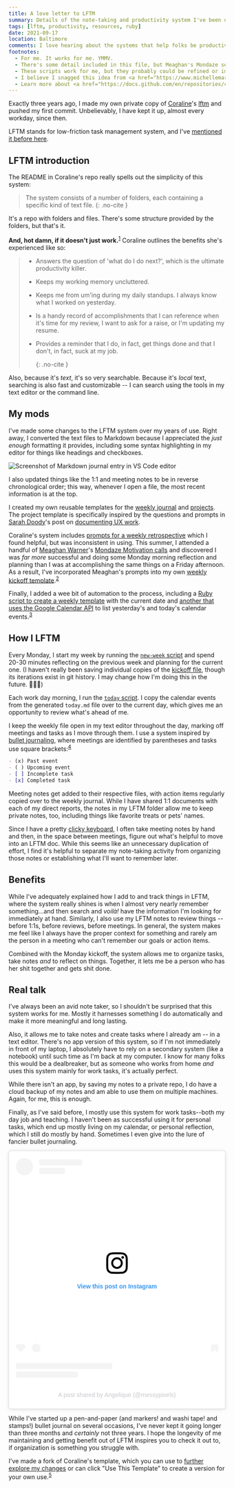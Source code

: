 ```yaml
---
title: A love letter to LFTM
summary: Details of the note-taking and productivity system I've been using for the last 3 years, including tweaks I've made along the way.
tags: [lftm, productivity, resources, ruby]
date: 2021-09-17
location: Baltimore
comments: I love hearing about the systems that help folks be productive and would be interested in any feedback about my changes to LFTM or my scripts.
footnotes:
  - For me. It works for me. YMMV.
  - There's some detail included in this file, but Meaghan's Mondaze sessions are free, and I really encourage you to check them out and <a href="https://www.meaghanwagner.com/work-with-me/">learn from her directly</a>!
  - These scripts work for me, but they probably could be refined or improved. Open to suggestions about this and happy to receive comments or PRs via <a href="https://github.com/angeliquejw/lftm-template">GitHub</a>.
  - I believe I snagged this idea from <a href="https://www.michellemartir.com/">Michelle</a> when we were iterating on our digital standups at Fractured Atlas.
  - Learn more about <a href="https://docs.github.com/en/repositories/creating-and-managing-repositories/creating-a-repository-from-a-template#about-repository-templates">GitHub repository templates</a>.
---
```


Exactly three years ago, I made my own private copy of [Coraline](https://twitter.com/coralineada/)'s [lftm](https://github.com/CoralineAda/lftm) and pushed my first commit. Unbelievably, I have kept it up, almost every workday, since then.

LFTM stands for low-friction task management system, and I've [mentioned it before here](/blog/2021/remote-lessons/).

## LFTM introduction

The README in Coraline's repo really spells out the simplicity of this system:

> The system consists of a number of folders, each containing a specific kind of text file. {: .no-cite }

It's a repo with folders and files. There's some structure provided by the folders, but that's it.

**And, hot damn, if it doesn't just work.**<sup id="return-fn1"><a href="#fn1">1</a></sup> Coraline outlines the benefits she's experienced like so:

> - Answers the question of 'what do I do next?', which is the ultimate productivity killer.
> - Keeps my working memory uncluttered.
> - Keeps me from um'ing during my daily standups. I always know what I worked on yesterday.
> - Is a handy record of accomplishments that I can reference when it's time for my review, I want to ask for a raise, or I'm updating my resume.
> - Provides a reminder that I do, in fact, get things done and that I don't, in fact, suck at my job.
>
>   {: .no-cite }

Also, because it's _text_, it's so very searchable. Because it's _local_ text, searching is also fast and customizable -- I can search using the tools in my text editor or the command line.

## My mods

I've made some changes to the LFTM system over my years of use. Right away, I converted the text files to Markdown because I appreciated the _just enough_ formatting it provides, including some syntax highlighting in my editor for things like headings and checkboxes.

![Screenshot of Markdown journal entry in VS Code editor](/assets/img/blog/2021/lftm-md.png)

I also updated things like the 1:1 and meeting notes to be in reverse chronological order; this way, whenever I open a file, the most recent information is at the top.

I created my own reusable templates for the [weekly journal](https://github.com/angeliquejw/lftm-template/blob/release/journal/00000000.md) and [projects](https://github.com/angeliquejw/lftm-template/tree/release/projects/_template). The project template is specifically inspired by the questions and prompts in [Sarah Doody](https://twitter.com/sarahdoody)'s post on [documenting UX work](https://www.invisionapp.com/inside-design/document-your-ux-work/).

Coraline's system includes [prompts for a weekly retrospective](https://github.com/CoralineAda/lftm/blob/release/journals/work/retrospectives.txt) which I found helpful, but was inconsistent in using. This summer, I attended a handful of [Meaghan Warner](https://www.meaghanwagner.com/about/)'s [Mondaze Motivation calls](https://www.meaghanwagner.com/work-with-me/) and discovered I was _far more_ successful and doing some Monday morning reflection and planning than I was at accomplishing the same things on a Friday afternoon. As a result, I've incorporated Meaghan's prompts into my own [weekly kickoff template](https://github.com/angeliquejw/lftm-template/blob/release/journal/week-kickoff.md).<sup id="return-fn2"><a href="#fn2">2</a></sup>

Finally, I added a wee bit of automation to the process, including a [Ruby script to create a weekly template](https://github.com/angeliquejw/lftm-template/blob/release/today-script/new-week.rb) with the current date and [another that uses the Google Calendar API](https://github.com/angeliquejw/lftm-template/blob/release/today-script/today.rb) to list yesterday's and today's calendar events.<sup id="return-fn3"><a href="#fn3">3</a></sup>

## How I LFTM

Every Monday, I start my week by running the [`new-week` script](https://github.com/angeliquejw/lftm-template/blob/release/today-script/new-week.rb) and spend 20-30 minutes reflecting on the previous week and planning for the current one. (I haven't really been saving individual copies of the [kickoff file](https://github.com/angeliquejw/lftm-template/blob/release/journal/week-kickoff.md), though its iterations exist in git history. I may change how I'm doing this in the future. 🤷🏻‍♀️)

Each work day morning, I run the [`today` script](https://github.com/angeliquejw/lftm-template/blob/release/today-script/today.rb). I copy the calendar events from the generated `today.md` file over to the current day, which gives me an opportunity to review what's ahead of me.

I keep the weekly file open in my text editor throughout the day, marking off meetings and tasks as I move through them. I use a system inspired by [bullet journaling](https://bulletjournal.com/pages/learn), where meetings are identified by parentheses and tasks use square brackets:<sup id="return-fn4"><a href="#fn4">4</a></sup>

```md
- (x) Past event
- ( ) Upcoming event
- [ ] Incomplete task
- [x] Completed task
```

Meeting notes get added to their respective files, with action items regularly copied over to the weekly journal. While I have shared 1:1 documents with each of my direct reports, the notes in my LFTM folder allow me to keep private notes, too, including things like favorite treats or pets' names.

Since I have a pretty [clicky keyboard](/uses/), I often take meeting notes by hand and then, in the space between meetings, figure out what's helpful to move into an LFTM doc. While this seems like an unnecessary duplication of effort, I find it's helpful to separate my note-taking activity from organizing those notes or establishing what I'll want to remember later.

## Benefits

While I've adequately explained how I add to and track things in LFTM, where the system really shines is when I almost very nearly remember something...and then search and _voilà!_ have the information I'm looking for immediately at hand. Similarly, I also use my LFTM notes to review things -- before 1:1s, before reviews, before meetings. In general, the system makes me feel like I always have the proper context for something and rarely am the person in a meeting who can't remember our goals or action items.

Combined with the Monday kickoff, the system allows me to organize tasks, take notes _and_ to reflect on things. Together, it lets me be a person who has her shit together and gets shit done.

## Real talk

I've always been an avid note taker, so I shouldn't be surprised that this system works for me. Mostly it harnesses something I do automatically and make it more meaningful and long lasting.

Also, it allows me to take notes and create tasks where I already am -- in a text editor. There's no app version of this system, so if I'm not immediately in front of my laptop, I absolutely have to rely on a secondary system (like a notebook) until such time as I'm back at my computer. I know for many folks this would be a dealbreaker, but as someone who works from home _and_ uses this system mainly for work tasks, it's actually perfect.

While there isn't an app, by saving my notes to a private repo, I do have a cloud backup of my notes and am able to use them on multiple machines. Again, for me, this is enough.

Finally, as I've said before, I mostly use this system for work tasks--both my day job and teaching. I haven't been as successful using it for personal tasks, which end up mostly living on my calendar, or personal reflection, which I still do mostly by hand. Sometimes I even give into the lure of fancier bullet journaling.

<div class="embed-container instagram">
  <blockquote class="instagram-media" data-instgrm-permalink="https://www.instagram.com/p/BeBzzbelyqK/?utm_source=ig_embed&amp;utm_campaign=loading" data-instgrm-version="13" style=" background:#FFF; border:0; border-radius:3px; box-shadow:0 0 1px 0 rgba(0,0,0,0.5),0 1px 10px 0 rgba(0,0,0,0.15); margin: 1px; max-width:540px; min-width:326px; padding:0; width:99.375%; width:-webkit-calc(100% - 2px); width:calc(100% - 2px);"><div style="padding:16px;"> <a href="https://www.instagram.com/p/BeBzzbelyqK/?utm_source=ig_embed&amp;utm_campaign=loading" style=" background:#FFFFFF; line-height:0; padding:0 0; text-align:center; text-decoration:none; width:100%;" target="_blank"> <div style=" display: flex; flex-direction: row; align-items: center;"> <div style="background-color: #F4F4F4; border-radius: 50%; flex-grow: 0; height: 40px; margin-right: 14px; width: 40px;"></div> <div style="display: flex; flex-direction: column; flex-grow: 1; justify-content: center;"> <div style=" background-color: #F4F4F4; border-radius: 4px; flex-grow: 0; height: 14px; margin-bottom: 6px; width: 100px;"></div> <div style=" background-color: #F4F4F4; border-radius: 4px; flex-grow: 0; height: 14px; width: 60px;"></div></div></div><div style="padding: 19% 0;"></div> <div style="display:block; height:50px; margin:0 auto 12px; width:50px;"><svg width="50px" height="50px" viewBox="0 0 60 60" version="1.1" xmlns="https://www.w3.org/2000/svg" xmlns:xlink="https://www.w3.org/1999/xlink"><g stroke="none" stroke-width="1" fill="none" fill-rule="evenodd"><g transform="translate(-511.000000, -20.000000)" fill="#000000"><g><path d="M556.869,30.41 C554.814,30.41 553.148,32.076 553.148,34.131 C553.148,36.186 554.814,37.852 556.869,37.852 C558.924,37.852 560.59,36.186 560.59,34.131 C560.59,32.076 558.924,30.41 556.869,30.41 M541,60.657 C535.114,60.657 530.342,55.887 530.342,50 C530.342,44.114 535.114,39.342 541,39.342 C546.887,39.342 551.658,44.114 551.658,50 C551.658,55.887 546.887,60.657 541,60.657 M541,33.886 C532.1,33.886 524.886,41.1 524.886,50 C524.886,58.899 532.1,66.113 541,66.113 C549.9,66.113 557.115,58.899 557.115,50 C557.115,41.1 549.9,33.886 541,33.886 M565.378,62.101 C565.244,65.022 564.756,66.606 564.346,67.663 C563.803,69.06 563.154,70.057 562.106,71.106 C561.058,72.155 560.06,72.803 558.662,73.347 C557.607,73.757 556.021,74.244 553.102,74.378 C549.944,74.521 548.997,74.552 541,74.552 C533.003,74.552 532.056,74.521 528.898,74.378 C525.979,74.244 524.393,73.757 523.338,73.347 C521.94,72.803 520.942,72.155 519.894,71.106 C518.846,70.057 518.197,69.06 517.654,67.663 C517.244,66.606 516.755,65.022 516.623,62.101 C516.479,58.943 516.448,57.996 516.448,50 C516.448,42.003 516.479,41.056 516.623,37.899 C516.755,34.978 517.244,33.391 517.654,32.338 C518.197,30.938 518.846,29.942 519.894,28.894 C520.942,27.846 521.94,27.196 523.338,26.654 C524.393,26.244 525.979,25.756 528.898,25.623 C532.057,25.479 533.004,25.448 541,25.448 C548.997,25.448 549.943,25.479 553.102,25.623 C556.021,25.756 557.607,26.244 558.662,26.654 C560.06,27.196 561.058,27.846 562.106,28.894 C563.154,29.942 563.803,30.938 564.346,32.338 C564.756,33.391 565.244,34.978 565.378,37.899 C565.522,41.056 565.552,42.003 565.552,50 C565.552,57.996 565.522,58.943 565.378,62.101 M570.82,37.631 C570.674,34.438 570.167,32.258 569.425,30.349 C568.659,28.377 567.633,26.702 565.965,25.035 C564.297,23.368 562.623,22.342 560.652,21.575 C558.743,20.834 556.562,20.326 553.369,20.18 C550.169,20.033 549.148,20 541,20 C532.853,20 531.831,20.033 528.631,20.18 C525.438,20.326 523.257,20.834 521.349,21.575 C519.376,22.342 517.703,23.368 516.035,25.035 C514.368,26.702 513.342,28.377 512.574,30.349 C511.834,32.258 511.326,34.438 511.181,37.631 C511.035,40.831 511,41.851 511,50 C511,58.147 511.035,59.17 511.181,62.369 C511.326,65.562 511.834,67.743 512.574,69.651 C513.342,71.625 514.368,73.296 516.035,74.965 C517.703,76.634 519.376,77.658 521.349,78.425 C523.257,79.167 525.438,79.673 528.631,79.82 C531.831,79.965 532.853,80.001 541,80.001 C549.148,80.001 550.169,79.965 553.369,79.82 C556.562,79.673 558.743,79.167 560.652,78.425 C562.623,77.658 564.297,76.634 565.965,74.965 C567.633,73.296 568.659,71.625 569.425,69.651 C570.167,67.743 570.674,65.562 570.82,62.369 C570.966,59.17 571,58.147 571,50 C571,41.851 570.966,40.831 570.82,37.631"></path></g></g></g></svg></div><div style="padding-top: 8px;"> <div style=" color:#3897f0; font-family:Arial,sans-serif; font-size:14px; font-style:normal; font-weight:550; line-height:18px;"> View this post on Instagram</div></div><div style="padding: 12.5% 0;"></div> <div style="display: flex; flex-direction: row; margin-bottom: 14px; align-items: center;"><div> <div style="background-color: #F4F4F4; border-radius: 50%; height: 12.5px; width: 12.5px; transform: translateX(0px) translateY(7px);"></div> <div style="background-color: #F4F4F4; height: 12.5px; transform: rotate(-45deg) translateX(3px) translateY(1px); width: 12.5px; flex-grow: 0; margin-right: 14px; margin-left: 2px;"></div> <div style="background-color: #F4F4F4; border-radius: 50%; height: 12.5px; width: 12.5px; transform: translateX(9px) translateY(-18px);"></div></div><div style="margin-left: 8px;"> <div style=" background-color: #F4F4F4; border-radius: 50%; flex-grow: 0; height: 20px; width: 20px;"></div> <div style=" width: 0; height: 0; border-top: 2px solid transparent; border-left: 6px solid #f4f4f4; border-bottom: 2px solid transparent; transform: translateX(16px) translateY(-4px) rotate(30deg)"></div></div><div style="margin-left: auto;"> <div style=" width: 0px; border-top: 8px solid #F4F4F4; border-right: 8px solid transparent; transform: translateY(16px);"></div> <div style=" background-color: #F4F4F4; flex-grow: 0; height: 12px; width: 16px; transform: translateY(-4px);"></div> <div style=" width: 0; height: 0; border-top: 8px solid #F4F4F4; border-left: 8px solid transparent; transform: translateY(-4px) translateX(8px);"></div></div></div> <div style="display: flex; flex-direction: column; flex-grow: 1; justify-content: center; margin-bottom: 24px;"> <div style=" background-color: #F4F4F4; border-radius: 4px; flex-grow: 0; height: 14px; margin-bottom: 6px; width: 224px;"></div> <div style=" background-color: #F4F4F4; border-radius: 4px; flex-grow: 0; height: 14px; width: 144px;"></div></div></a><p style=" color:#c9c8cd; font-family:Arial,sans-serif; font-size:14px; line-height:17px; margin-bottom:0; margin-top:8px; overflow:hidden; padding:8px 0 7px; text-align:center; text-overflow:ellipsis; white-space:nowrap;"><a href="https://www.instagram.com/p/BeBzzbelyqK/?utm_source=ig_embed&amp;utm_campaign=loading" style=" color:#c9c8cd; font-family:Arial,sans-serif; font-size:14px; font-style:normal; font-weight:normal; line-height:17px; text-decoration:none;" target="_blank">A post shared by Angelique (@messypixels)</a></p></div></blockquote> <script async src="//www.instagram.com/embed.js"></script>
</div>

While I've started up a pen-and-paper (and markers! and washi tape! and stamps!) bullet journal on several occasions, I've never kept it going longer than three months and _certainly_ not three years. I hope the longevity of me maintaining and getting benefit out of LFTM inspires you to check it out to, if organization is something you struggle with.

I've made a fork of Coraline's template, which you can use to [further explore my changes](https://github.com/angeliquejw/lftm-template) or can click "Use This Template" to create a version for your own use.<sup id="return-fn5"><a href="#fn5">5</a></sup>
